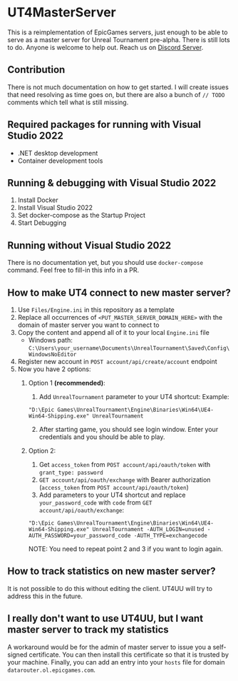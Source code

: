 # UT4MasterServer

This is a reimplementation of EpicGames servers, just enough to be able to serve as a master server for Unreal Tournament pre-alpha. There is still lots to do. Anyone is welcome to help out. Reach us on [Discord Server](https://discord.gg/2DaCWkK).

## Contribution

There is not much documentation on how to get started. I will create issues that need resolving as time goes on, but there are also a bunch of `// TODO` comments which tell what is still missing.

## Required packages for running with Visual Studio 2022

- .NET desktop development
- Container development tools

## Running & debugging with Visual Studio 2022

1. Install Docker
2. Install Visual Studio 2022
3. Set docker-compose as the Startup Project
4. Start Debugging

## Running without Visual Studio 2022

There is no documentation yet, but you should use `docker-compose` command. Feel free to fill-in this info in a PR.

## How to make UT4 connect to new master server?

1. Use `Files/Engine.ini` in this repository as a template
2. Replace all occurrences of `<PUT_MASTER_SERVER_DOMAIN_HERE>` with the domain of master server you want to connect to
3. Copy the content and append all of it to your local `Engine.ini` file
    - Windows path: `C:\Users\your_username\Documents\UnrealTournament\Saved\Config\WindowsNoEditor`
4. Register new account in `POST account/api/create/account` endpoint
5. Now you have 2 options:
   1. Option 1 **(recommended)**:
      1. Add `UnrealTournament` parameter to your UT4 shortcut:
      Example:

      ```text
      "D:\Epic Games\UnrealTournament\Engine\Binaries\Win64\UE4-Win64-Shipping.exe" UnrealTournament
      ```

      2. After starting game, you should see login window. Enter your credentials and you should be able to play.
   2. Option 2:
      1. Get `access_token` from `POST account/api/oauth/token` with `grant_type: password`
      2. `GET account/api/oauth/exchange` with Bearer authorization (`access_token` from `POST account/api/oauth/token`)
      3. Add parameters to your UT4 shortcut and replace `your_password_code` with `code` from `GET account/api/oauth/exchange`:

      ```text
      "D:\Epic Games\UnrealTournament\Engine\Binaries\Win64\UE4-Win64-Shipping.exe" UnrealTournament -AUTH_LOGIN=unused -AUTH_PASSWORD=your_password_code -AUTH_TYPE=exchangecode
      ```

      NOTE: You need to repeat point 2 and 3 if you want to login again.

## How to track statistics on new master server?

It is not possible to do this without editing the client. UT4UU will try to address this in the future.

## I really don't want to use UT4UU, but I want master server to track my statistics

A workaround would be for the admin of master server to issue you a self-signed certificate. You can then install this certificate so that it is trusted by your machine. Finally, you can add an entry into your `hosts` file for domain `datarouter.ol.epicgames.com`.
